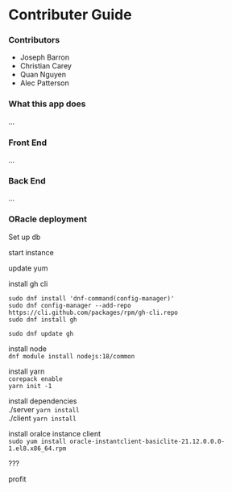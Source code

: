 # Contributer Guide


### Contributors
- Joseph Barron
- Christian Carey
- Quan Nguyen
- Alec Patterson

### What this app does
...


### Front End
...

### Back End
...

### ORacle deployment
Set up db

start instance

update yum

install gh cli  
```
sudo dnf install 'dnf-command(config-manager)'
sudo dnf config-manager --add-repo https://cli.github.com/packages/rpm/gh-cli.repo
sudo dnf install gh
```
`sudo dnf update gh`

install node  
`dnf module install nodejs:18/common`

install yarn  
`corepack enable`  
`yarn init -1`  

install dependencies  
./server `yarn install`  
./client `yarn install`

install oralce instance client  
`sudo yum install oracle-instantclient-basiclite-21.12.0.0.0-1.el8.x86_64.rpm`

???

profit